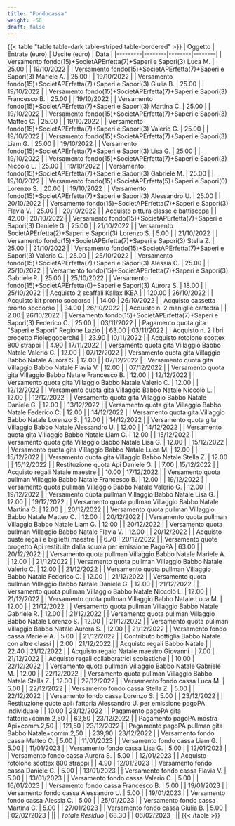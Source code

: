 ```yaml
---
title: "Fondocassa"
weight: -50
draft: false
---
```


{{< table "table table-dark table-striped table-bordered" >}}
| Oggetto | Entrate (euro) | Uscite (euro) | Data |
|---------|--------|--------|--------|
| Versamento fondo(15)+SocietAPErfetta(7)+Saperi e Sapori(3)  Luca M. | 25.00 | | 19/10/2022 | 
| Versamento fondo(15)+SocietAPErfetta(7)+Saperi e Sapori(3)  Mariele A. | 25.00 | | 19/10/2022 | 
| Versamento fondo(15)+SocietAPErfetta(7)+Saperi e Sapori(3)  Giulia B. | 25.00 | | 19/10/2022 | 
| Versamento fondo(15)+SocietAPErfetta(7)+Saperi e Sapori(3)  Francesco B. | 25.00 | | 19/10/2022 | 
| Versamento fondo(15)+SocietAPErfetta(7)+Saperi e Sapori(3)  Martina C. | 25.00 | | 19/10/2022 | 
| Versamento fondo(15)+SocietAPErfetta(7)+Saperi e Sapori(3)  Matteo C. | 25.00 | | 19/10/2022 | 
| Versamento fondo(15)+SocietAPErfetta(7)+Saperi e Sapori(3)  Valerio G. | 25.00 | | 19/10/2022 | 
| Versamento fondo(15)+SocietAPErfetta(7)+Saperi e Sapori(3)  Liam G. | 25.00 | | 19/10/2022 | 
| Versamento fondo(15)+SocietAPErfetta(7)+Saperi e Sapori(3)  Lisa G. | 25.00 | | 19/10/2022 | 
| Versamento fondo(15)+SocietAPErfetta(7)+Saperi e Sapori(3)  Niccolò L. | 25.00 | | 19/10/2022 | 
| Versamento fondo(15)+SocietAPErfetta(7)+Saperi e Sapori(3)  Gabriele M. | 25.00 | | 19/10/2022 | 
| Versamento fondo(15)+SocietAPErfetta(5)+Saperi e Sapori(0)  Lorenzo S. | 20.00 | | 19/10/2022 | 
| Versamento fondo(15)+SocietAPErfetta(7)+Saperi e Sapori(3)  Alessandro U. | 25.00 | | 20/10/2022 | 
| Versamento fondo(15)+SocietAPErfetta(7)+Saperi e Sapori(3)  Flavia V. | 25.00 | | 20/10/2022 | 
| Acquisto pittura classe e battiscopa |  | 42.00 | 20/10/2022 |
| Versamento fondo(15)+SocietAPErfetta(7)+Saperi e Sapori(3)  Daniele G. | 25.00 | | 21/10/2022 | 
| Versamento SocietAPErfetta(2)+Saperi e Sapori(3)  Lorenzo S. | 5.00 | | 21/10/2022 | 
| Versamento fondo(15)+SocietAPErfetta(7)+Saperi e Sapori(3)  Stella Z. | 25.00 | | 21/10/2022 | 
| Versamento fondo(15)+SocietAPErfetta(7)+Saperi e Sapori(3)  Valerio C. | 25.00 | | 25/10/2022 | 
| Versamento fondo(15)+SocietAPErfetta(7)+Saperi e Sapori(3)  Alessia C. | 25.00 | | 25/10/2022 | 
| Versamento fondo(15)+SocietAPErfetta(7)+Saperi e Sapori(3)  Gabriele R. | 25.00 | | 25/10/2022 | 
| Versamento fondo(15)+SocietAPErfetta(0)+Saperi e Sapori(3)  Aurora S. | 18.00 | | 25/10/2022 | 
| Acquisto 2 scaffali Kallax IKEA |  | 120.00 | 26/10/2022 |
| Acquisto kit pronto soccorso |  | 14.00 | 26/10/2022 |
| Acquisto cassetta pronto soccorso |  | 34.00 | 26/10/2022 |
| Acquisto n. 2 maniglie cattedra |  | 2.00 | 26/10/2022 |
| Versamento fondo(15)+SocietAPErfetta(7)+Saperi e Sapori(3)  Federico C. | 25.00 | | 03/11/2022 | 
| Pagamento quota gita "Saperi e Sapori" Regione Lazio |  | 63.00 | 03/11/2022 |
| Acquisto n. 2 libri progetto #ioleggoperché |  | 23.90 | 10/11/2022 |
| Acquisto rotolone scottex 800 strappi |  | 4.90 | 17/11/2022 |
| Versamento quota gita Villaggio Babbo Natale  Valerio G. | 12.00 | | 07/12/2022 | 
| Versamento quota gita Villaggio Babbo Natale  Aurora S. | 12.00 | | 07/12/2022 | 
| Versamento quota gita Villaggio Babbo Natale  Flavia V. | 12.00 | | 07/12/2022 | 
| Versamento quota gita Villaggio Babbo Natale  Francesco B. | 12.00 | | 12/12/2022 | 
| Versamento quota gita Villaggio Babbo Natale  Valerio C. | 12.00 | | 12/12/2022 | 
| Versamento quota gita Villaggio Babbo Natale  Niccolò L. | 12.00 | | 12/12/2022 | 
| Versamento quota gita Villaggio Babbo Natale  Daniele G. | 12.00 | | 13/12/2022 | 
| Versamento quota gita Villaggio Babbo Natale  Federico C. | 12.00 | | 14/12/2022 | 
| Versamento quota gita Villaggio Babbo Natale  Lorenzo S. | 12.00 | | 14/12/2022 | 
| Versamento quota gita Villaggio Babbo Natale  Alessandro U. | 12.00 | | 14/12/2022 | 
| Versamento quota gita Villaggio Babbo Natale  Liam G. | 12.00 | | 15/12/2022 | 
| Versamento quota gita Villaggio Babbo Natale  Lisa G. | 12.00 | | 15/12/2022 | 
| Versamento quota gita Villaggio Babbo Natale  Luca M. | 12.00 | | 15/12/2022 | 
| Versamento quota gita Villaggio Babbo Natale  Stella Z. | 12.00 | | 15/12/2022 |
| Restituzione quota Api Daniele G. |  | 7.00 | 15/12/2022 |
| Acquisto regali Natale maestre |  | 10.00 | 17/12/2022 |
| Versamento quota pullman Villaggio Babbo Natale  Francesco B. | 12.00 | | 19/12/2022 | 
| Versamento quota pullman Villaggio Babbo Natale  Valerio G. | 12.00 | | 19/12/2022 | 
| Versamento quota pullman Villaggio Babbo Natale  Lisa G. | 12.00 | | 19/12/2022 | 
| Versamento quota pullman Villaggio Babbo Natale  Martina C. | 12.00 | | 20/12/2022 | 
| Versamento quota pullman Villaggio Babbo Natale  Matteo C. | 12.00 | | 20/12/2022 | 
| Versamento quota pullman Villaggio Babbo Natale  Liam G. | 12.00 | | 20/12/2022 | 
| Versamento quota pullman Villaggio Babbo Natale  Flavia V. | 12.00 | | 20/12/2022 | 
| Acquisto buste regali e biglietti maestre |  | 6.70 | 20/12/2022 |
| Versamento quote progetto Api restituite dalla scuola per emissione PagoPA | 63.00 | | 20/12/2022 | 
| Versamento quota pullman Villaggio Babbo Natale  Mariele A. | 12.00 | | 21/12/2022 | 
| Versamento quota pullman Villaggio Babbo Natale  Valerio C. | 12.00 | | 21/12/2022 | 
| Versamento quota pullman Villaggio Babbo Natale  Federico C. | 12.00 | | 21/12/2022 |
| Versamento quota pullman Villaggio Babbo Natale  Daniele G. | 12.00 | | 21/12/2022 | 
| Versamento quota pullman Villaggio Babbo Natale  Niccolò L. | 12.00 | | 21/12/2022 |
| Versamento quota pullman Villaggio Babbo Natale  Luca M. | 12.00 | | 21/12/2022 | 
| Versamento quota pullman Villaggio Babbo Natale  Gabriele R. | 12.00 | | 21/12/2022 | 
| Versamento quota pullman Villaggio Babbo Natale  Lorenzo S. | 12.00 | | 21/12/2022 | 
| Versamento quota pullman Villaggio Babbo Natale  Aurora S. | 12.00 | | 21/12/2022 | 
| Versamento fondo cassa  Mariele A. | 5.00 | | 21/12/2022 | 
| Contributo bottiglia Babbo Natale con altre classi |  | 2.00 | 21/12/2022 |
| Acquisto regali Babbo Natale |  | 22.40 | 21/12/2022 |
| Acquisto regalo Natale maestro Giovanni |  | 7.00 | 21/12/2022 |
| Acquisto regali collaboratrici scolastiche |  | 10.00 | 22/12/2022 |
| Versamento quota pullman Villaggio Babbo Natale  Gabriele M. | 12.00 | | 22/12/2022 | 
| Versamento quota pullman Villaggio Babbo Natale  Stella Z. | 12.00 | | 22/12/2022 | 
| Versamento fondo cassa  Luca M. | 5.00 | | 22/12/2022 |
| Versamento fondo cassa  Stella Z. | 5.00 | | 22/12/2022 | 
| Versamento fondo cassa  Lorenzo S. | 5.00 | | 23/12/2022 | 
| Restituzione quote api+fattoria Alessandro U. per emissione pagoPA individuale |  | 10.00 | 23/12/2022 |
| Pagamento pagoPA gita fattoria+comm.2,50 |  | 62,50 | 23/12/2022 |
| Pagamento pagoPA mostra Api+comm.2,50 |  | 121,50 | 23/12/2022 |
| Pagamento pagoPA pullman gita Babbo Natale+comm.2,50 |  | 239,90 | 23/12/2022 |
| Versamento fondo cassa  Matteo C. | 5.00 | | 11/01/2023 | 
| Versamento fondo cassa  Liam G. | 5.00 | | 11/01/2023 |
| Versamento fondo cassa  Lisa G. | 5.00 | | 12/01/2023 | 
| Versamento fondo cassa  Aurora S. | 5.00 | | 12/01/2023 | 
| Acquisto rotolone scottex 800 strappi |  | 4.90 | 12/01/2023 |
| Versamento fondo cassa  Daniele G. | 5.00 | | 13/01/2023 | 
| Versamento fondo cassa  Flavia V. | 5.00 | | 13/01/2023 | 
| Versamento fondo cassa  Valerio C. | 5.00 | | 16/01/2023 | 
| Versamento fondo cassa  Francesco B. | 5.00 | | 19/01/2023 |
| Versamento fondo cassa  Alessandro U. | 5.00 | | 19/01/2023 |
| Versamento fondo cassa  Alessia C. | 5.00 | | 25/01/2023 |
| Versamento fondo cassa  Martina C. | 5.00 | | 27/01/2023 |
| Versamento fondo cassa  Giulia B. | 5.00 | | 02/02/2023 |
||
| *Totale Residuo* | 68.30 | | 06/02/2023 |
||
{{< /table >}}

